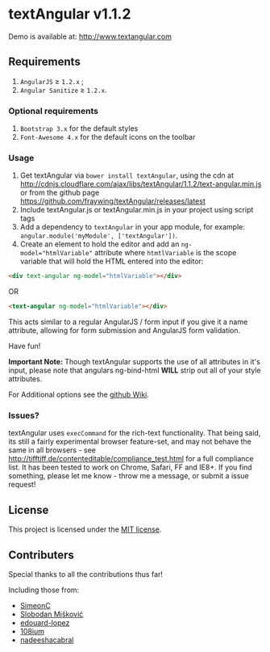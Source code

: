textAngular v1.1.2
===========

Demo is available at: http://www.textangular.com

## Requirements

1. `AngularJS` ≥ `1.2.x` ;
2. `Angular Sanitize` ≥ `1.2.x`.

### Optional requirements

1. `Bootstrap 3.x` for the default styles
2. `Font-Awesome 4.x` for the default icons on the toolbar

### Usage

1. Get textAngular via `bower install textAngular`, using the cdn at http://cdnjs.cloudflare.com/ajax/libs/textAngular/1.1.2/text-angular.min.js or from the github page https://github.com/fraywing/textAngular/releases/latest
2. Include textAngular.js or textAngular.min.js in your project using script tags
3. Add a dependency to `textAngular` in your app module, for example: ```angular.module('myModule', ['textAngular'])```.
4. Create an element to hold the editor and add an `ng-model="htmlVariable"` attribute where `htmtlVariable` is the scope variable that will hold the HTML entered into the editor:
```html
<div text-angular ng-model="htmlVariable"></div>
```
OR
```html
<text-angular ng-model="htmlVariable"></div>
```
This acts similar to a regular AngularJS / form input if you give it a name attribute, allowing for form submission and AngularJS form validation.

Have fun!
 
**Important Note:** Though textAngular supports the use of all attributes in it's input, please note that angulars ng-bind-html **WILL** strip out all of your style attributes.

For Additional options see the [github Wiki](https://github.com/fraywing/textAngular/wiki).

### Issues?

textAngular uses ```execCommand``` for the rich-text functionality. 
That being said, its still a fairly experimental browser feature-set, and may not behave the same in all browsers - see http://tifftiff.de/contenteditable/compliance_test.html for a full compliance list.
It has been tested to work on Chrome, Safari, FF and IE8+.
If you find something, please let me know - throw me a message, or submit a issue request!


## License

This project is licensed under the [MIT license](http://opensource.org/licenses/MIT).


## Contributers

Special thanks to all the contributions thus far! 

Including those from:

* [SimeonC](https://github.com/SimeonC)
* [Slobodan Mišković](https://github.com/slobo)
* [edouard-lopez](https://github.com/edouard-lopez)
* [108ium](https://github.com/108ium)
* [nadeeshacabral](https://github.com/nadeeshacabral) 